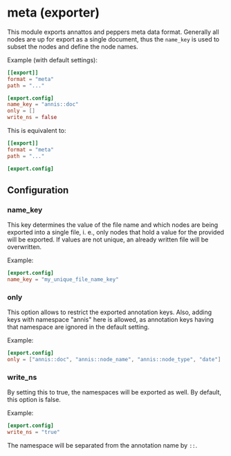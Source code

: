 # meta (exporter)

This module exports annattos and peppers meta data format.
Generally all nodes are up for export as a single document,
thus the `name_key` is used to subset the nodes and define the node names.

Example (with default settings):
```toml
[[export]]
format = "meta"
path = "..."

[export.config]
name_key = "annis::doc"
only = []
write_ns = false
```

This is equivalent to:
```toml
[[export]]
format = "meta"
path = "..."

[export.config]
```

## Configuration

###  name_key

This key determines the value of the file name and which nodes are being exported into a single file,
i. e., only nodes that hold a value for the provided will be exported. If values are not unique, an
already written file will be overwritten.

Example:
```toml
[export.config]
name_key = "my_unique_file_name_key"
```

###  only

This option allows to restrict the exported annotation keys. Also, adding keys with namespace "annis"
here is allowed, as annotation keys having that namespace are ignored in the default setting.

Example:
```toml
[export.config]
only = ["annis::doc", "annis::node_name", "annis::node_type", "date"]
```

###  write_ns

By setting this to true, the namespaces will be exported as well. By default, this option is false.

Example:
```toml
[export.config]
write_ns = "true"
```
The namespace will be separated from the annotation name by `::`.

